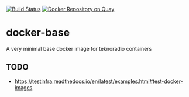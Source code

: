 [![Build Status](https://travis-ci.org/TeknoRadio/docker-base.svg?branch=master)](https://travis-ci.org/TeknoRadio/docker-base)
[![Docker Repository on Quay](https://quay.io/repository/teknoradio.org/base/status "Docker Repository on Quay")](https://quay.io/repository/teknoradio.org/base)

# docker-base

A very minimal base docker image for teknoradio containers


## TODO

- https://testinfra.readthedocs.io/en/latest/examples.html#test-docker-images
